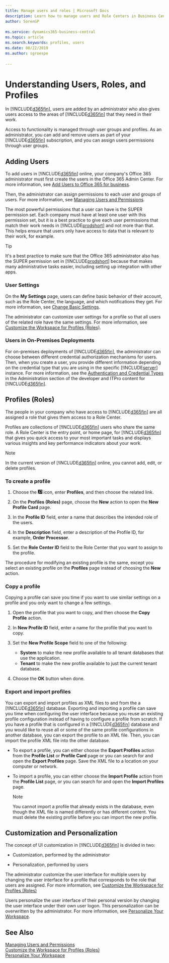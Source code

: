 ```yaml
---
title: Manage users and roles | Microsoft Docs
description: Learn how to manage users and Role Centers in Business Central.
author: SorenGP

ms.service: dynamics365-business-central
ms.topic: article
ms.search.keywords: profiles, users
ms.date: 08/22/2019
ms.author: sgroespe

---
```

# Understanding Users, Roles, and Profiles

In [!INCLUDE[d365fin](includes/d365fin_md.md)], users are added by an administrator who also gives users access to the areas of [!INCLUDE[d365fin](includes/d365fin_md.md)] that they need in their work.  

Access to functionality is managed through user groups and profiles. As an administrator, you can add and remove users as part of your [!INCLUDE[d365fin](includes/d365fin_md.md)] subscription, and you can assign users permissions through user groups.  

## Adding Users

To add users in [!INCLUDE[d365fin](includes/d365fin_md.md)] online, your company's Office 365 administrator must first create the users in the Office 365 Admin Center. For more information, see [Add Users to Office 365 for business](https://aka.ms/CreateOffice365Users).

Then, the administrator can assign permissions to each user and groups of users. For more information, see [Managing Users and Permissions](ui-how-users-permissions.md).  

The most powerful permissions that a user can have is the SUPER permission set. Each company must have at least one user with this permission set, but it is a best practice to give each user permissions that match their work needs in [!INCLUDE[prodshort](includes/prodshort.md)] and not more than that. This helps ensure that users only have access to data that is relevant to their work, for example.  

> [!TIP]
> It's a best practice to make sure that the Office 365 administrator also has the SUPER permission set in [!INCLUDE[prodshort](includes/prodshort.md)] because that makes many administrative tasks easier, including setting up integration with other apps.

### User Settings
On the **My Settings** page, users can define basic behavior of their account, such as the Role Center, the language, and which notifications they get. For more information, see [Change Basic Settings](ui-change-basic-settings.md).

The administrator can customize user settings for a profile so that all users of the related role have the same settings. For more information, see [Customize the Workspace for Profiles (Roles)](ui-personalization-manage.md).  

### Users in On-Premises Deployments

For on-premises deployments of [!INCLUDE[d365fin](includes/d365fin_md.md)], the administrator can choose between different credential authorization mechanisms for users. Then, when you create a user, you provide different information depending on the credential type that you are using in the specific [!INCLUDE[server](includes/server.md)] instance. For more information, see the [Authentication and Credential Types](/dynamics365/business-central/dev-itpro/administration/users-credential-types) in the Administration section of the developer and ITPro content for [!INCLUDE[d365fin](includes/d365fin_md.md)].  

## Profiles (Roles)

The people in your company who have access to [!INCLUDE[d365fin](includes/d365fin_md.md)] are all assigned a role that gives them access to a Role Center.

Profiles are collections of [!INCLUDE[d365fin](includes/d365fin_md.md)] users who share the same role. A Role Center is the entry point, or home page, for [!INCLUDE[d365fin](includes/d365fin_md.md)] that gives you quick access to your most important tasks and displays various insights and key performance indicators about your work.  

> [!NOTE]  
>  In the current version of [!INCLUDE[d365fin](includes/d365fin_md.md)] online, you cannot add, edit, or delete profiles.  

### <a name="CreateProfile"></a>To create a profile

1.  Choose the ![Search for Page or Report](media/ui-search/search_small.png "Search for Page or Report icon") icon, enter **Profiles**, and then choose the related link.  

2.  On the **Profiles (Roles)** page, choose the **New** action to open the **New Profile Card** page.  

3.  In the **Profile ID** field, enter a name that describes the intended role of the users.  

4.  In the **Description** field, enter a description of the Profile ID, for example, **Order Processor**.  

5.  Set the **Role Center ID** field to the Role Center that you want to assign to the profile.  

The procedure for modifying an existing profile is the same, except you select an existing profile on the **Profiles** page instead of choosing the **New** action.  


### Copy a profile
Copying a profile can save you time if you want to use similar settings on a profile and you only want to change a few settings.

1.  Open the profile that you want to copy, and then choose the **Copy Profile** action.

2.  In **New Profile ID** field, enter a name for the profile that you want to copy.

3.  Set the **New Profile Scope** field to one of the following:

    - **System** to make the new profile available to all tenant databases that use the application.
    - **Tenant** to make the new profile available to just the current tenant database.
4. Choose the **OK** button when done.

### <a name="ExportImportProfile"></a>Export and import profiles

You can export and import profiles as XML files to and from the a [!INCLUDE[d365fin](includes/d365fin_md.md)] database. Exporting and importing a profile can save you time when configuring the user interface because you reuse an existing profile configuration instead of having to configure a profile from scratch. If you have a profile that is configured in a [!INCLUDE[d365fin](includes/d365fin_md.md)] database and you would like to reuse all or some of the same profile configurations in another database, you can export the profile to an XML file. Then, you can import the profile XML file into the other database.

-   To export a profile, you can either choose the **Export Profiles** action from the **Profile List** or **Profile Card** page or you can search for and open the **Export Profiles** page. Save the XML file to a location on your computer or network.

-   To import a profile, you can either choose the **Import Profile** action from the **Profile List** page, or you can search for and open the **Import Profiles** page.

    > [!NOTE]  
    >  You cannot import a profile that already exists in the database, even though the XML file is named differently or has different content. You must delete the existing profile before you can import the new profile.

## Customization and Personalization
The concept of UI customization in [!INCLUDE[d365fin](includes/d365fin_md.md)] is divided in two:  

-   Customization, performed by the administrator  

-   Personalization, performed by users  

The administrator customize the user interface for multiple users by changing the user interface for a profile that corresponds to the role that users are assigned. For more information, see [Customize the Workspace for Profiles (Roles)](ui-personalization-manage.md)

Users personalize the user interface of their personal version by changing the user interface under their own user logon. This personalization can be overwritten by the administrator. For more information, see [Personalize Your Workspace](ui-personalization-user.md).  

## See Also  
[Managing Users and Permissions](ui-how-users-permissions.md)  
[Customize the Workspace for Profiles (Roles)](ui-personalization-manage.md)  
[Personalize Your Workspace](ui-personalization-user.md)  
